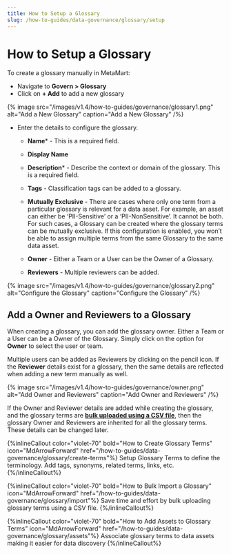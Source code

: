 ```yaml
---
title: How to Setup a Glossary
slug: /how-to-guides/data-governance/glossary/setup
---
```


# How to Setup a Glossary

To create a glossary manually in MetaMart:
- Navigate to **Govern > Glossary**
- Click on **+ Add** to add a new glossary

{% image
src="/images/v1.4/how-to-guides/governance/glossary1.png"
alt="Add a New Glossary"
caption="Add a New Glossary"
/%}

- Enter the details to configure the glossary.
  - **Name*** - This is a required field.

  - **Display Name**

  - **Description*** - Describe the context or domain of the glossary. This is a required field.

  - **Tags** - Classification tags can be added to a glossary. 

  - **Mutually Exclusive** - There are cases where only one term from a particular glossary is relevant for a data asset. For example, an asset can either be ‘PII-Sensitive’ or a ‘PII-NonSensitive’. It cannot be both. For such cases, a Glossary can be created where the glossary terms can be mutually exclusive. If this configuration is enabled, you won’t be able to assign multiple terms from the same Glossary to the same data asset.

  - **Owner** - Either a Team or a  User can be the Owner of a Glossary.

  - **Reviewers**  - Multiple reviewers can be added.

{% image
src="/images/v1.4/how-to-guides/governance/glossary2.png"
alt="Configure the Glossary"
caption="Configure the Glossary"
/%}

## Add a Owner and Reviewers to a Glossary

When creating a glossary, you can add the glossary owner. Either a Team or a User can be a Owner of the Glossary. Simply click on the option for **Owner** to select the user or team.

Multiple users can be added as Reviewers by clicking on the pencil icon. If the **Reviewer** details exist for a glossary, then the same details are reflected when adding a new term manually as well.

{% image
src="/images/v1.4/how-to-guides/governance/owner.png"
alt="Add Owner and Reviewers"
caption="Add Owner and Reviewers"
/%}

If the Owner and Reviewer details are added while creating the glossary, and the glossary terms are **[bulk uploaded using a CSV file](/how-to-guides/data-governance/glossary/import)**, then the glossary Owner and Reviewers are inherited for all the glossary terms. These details can be changed later.

{%inlineCallout
  color="violet-70"
  bold="How to Create Glossary Terms"
  icon="MdArrowForward"
  href="/how-to-guides/data-governance/glossary/create-terms"%}
  Setup Glossary Terms to define the terminology. Add tags, synonyms, related terms, links, etc.
{%/inlineCallout%}

{%inlineCallout
  color="violet-70"
  bold="How to Bulk Import a Glossary"
  icon="MdArrowForward"
  href="/how-to-guides/data-governance/glossary/import"%}
  Save time and effort by bulk uploading glossary terms using a CSV file.
{%/inlineCallout%}

{%inlineCallout
  color="violet-70"
  bold="How to Add Assets to Glossary Terms"
  icon="MdArrowForward"
  href="/how-to-guides/data-governance/glossary/assets"%}
  Associate glossary terms to data assets making it easier for data discovery
{%/inlineCallout%}